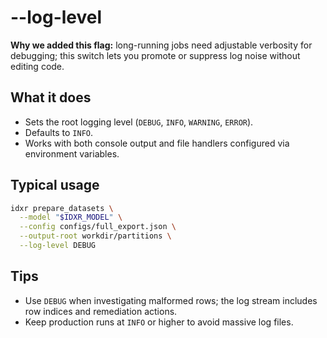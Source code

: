 # --log-level

**Why we added this flag:** long-running jobs need adjustable verbosity for debugging; this switch lets you promote or suppress log noise without editing code.

## What it does

- Sets the root logging level (`DEBUG`, `INFO`, `WARNING`, `ERROR`).
- Defaults to `INFO`.
- Works with both console output and file handlers configured via environment variables.

## Typical usage

```bash
idxr prepare_datasets \
  --model "$IDXR_MODEL" \
  --config configs/full_export.json \
  --output-root workdir/partitions \
  --log-level DEBUG
```

## Tips

- Use `DEBUG` when investigating malformed rows; the log stream includes row indices and remediation actions.
- Keep production runs at `INFO` or higher to avoid massive log files.
